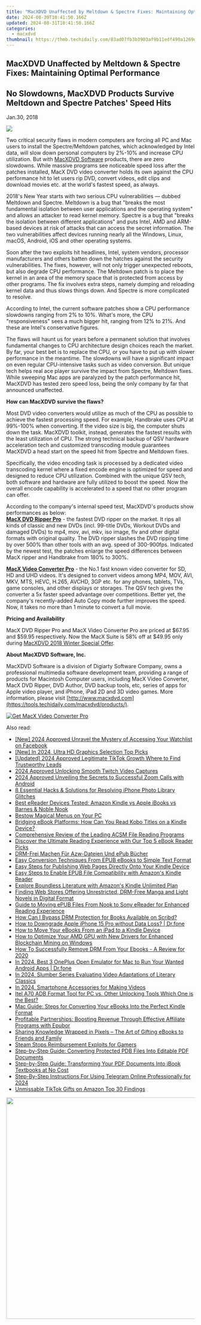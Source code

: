 ```yaml
---
title: "MacXDVD Unaffected by Meltdown & Spectre Fixes: Maintaining Optimal Performance"
date: 2024-08-30T10:41:50.166Z
updated: 2024-08-31T10:41:50.166Z
categories:
  - macxdvd
thumbnail: https://thmb.techidaily.com/83ad07fb3b3903af9b11edf490a1269ded4203aa30a9b73ce69cba9af6290248.jpg
---
```


## MacXDVD Unaffected by Meltdown & Spectre Fixes: Maintaining Optimal Performance

## No Slowdowns, MacXDVD Products Survive Meltdown and Spectre Patches' Speed Hits

Jan.30, 2018

![](https://www.macxdvd.com/press-room/../press-room/image/meltdown-spectre.png) 

Two critical security flaws in modern computers are forcing all PC and Mac users to install the Spectre/Meltdown patches, which acknowledged by Intel data, will slow down personal computers by 2%-10% and increase CPU utilization. But with [MacXDVD Software](https://tools.techidaily.com/macxdvd/products/) products, there are zero slowdowns. While massive programs see noticeable speed loss after the patches installed, MacX DVD video converter holds its own against the CPU performance hit to let users rip DVD, convert videos, edit clips and download movies etc. at the world's fastest speed, as always.

2018's New Year starts with two serious CPU vulnerabilities — dubbed Meltdown and Spectre. Meltdown is a bug that "breaks the most fundamental isolation between user applications and the operating system" and allows an attacker to read kernel memory. Spectre is a bug that "breaks the isolation between different applications" and puts Intel, AMD and ARM-based devices at risk of attacks that can access the secret information. The two vulnerabilities affect devices running nearly all the Windows, Linux, macOS, Android, iOS and other operating systems. 

Soon after the two exploits hit headlines, Intel, system vendors, processor manufacturers and others batten down the hatches against the security vulnerabilities. The fixes, however, will not only trigger unexpected reboots, but also degrade CPU performance. The Meltdown patch is to place the kernel in an area of the memory space that is protected from access by other programs. The fix involves extra steps, namely dumping and reloading kernel data and thus slows things down. And Spectre is more complicated to resolve. 

According to Intel, the current software patches show a CPU performance slowdowns ranging from 2% to 10%. What's more, the CPU "responsiveness" sees a much bigger hit, ranging from 12% to 21%. And these are Intel's conservative figures. 

The flaws will haunt us for years before a permanent solution that involves fundamental changes to CPU architecture design choices reach the market. By far, your best bet is to replace the CPU, or you have to put up with slower performance in the meantime. The slowdowns will have a significant impact on even regular CPU-intensive tasks such as video conversion. But unique tech helps real ace player survive the impact from Spectre, Meltdown fixes. While sweeping Mac apps are paralyzed by the patch performance hit, MacXDVD has tested zero speed loss, being the only company by far that announced unaffected.

**How can MacXDVD survive the flaws?**

Most DVD video converters would utilize as much of the CPU as possible to achieve the fastest processing speed. For example, Handbrake uses CPU at 99%-100% when converting. If the video size is big, the computer shuts down the task. MacXDVD toolkit, instead, generates the fastest results with the least utilization of CPU. The strong technical backup of QSV hardware acceleration tech and customized transcoding module guarantees MacXDVD a head start on the speed hit from Spectre and Meltdown fixes. 

Specifically, the video encoding task is processed by a dedicated video transcoding kernel where a fixed encode engine is optimized for speed and designed to reduce CPU utilization. Combined with the unique QSV tech, both software and hardware are fully utilized to boost the speed. Now the overall encode capability is accelerated to a speed that no other program can offer. 

According to the company's internal speed test, MacXDVD's products show performances as below:  
[**MacX DVD Ripper Pro**](https://tools.techidaily.com/macxdvd/products/) \- the fastest DVD ripper on the market. It rips all kinds of classic and new DVDs (incl. 99-title DVDs, Workout DVDs and damaged DVDs) to mp4, mov, avi, mkv, iso image, flv and other digital formats with original quality. The DVD ripper slashes the DVD ripping time by over 500% than other tools with an avg. speed of 300-900fps. Indicated by the newest test, the patches enlarge the speed differences between MacX ripper and Handbrake from 180% to 300%.

[**MacX Video Converter Pro**](https://tools.techidaily.com/macxdvd/products/) \- the No.1 fast known video converter for SD, HD and UHD videos. It's designed to convert videos among MP4, MOV, AVI, MKV, MTS, HEVC, H.265, AVCHD, 3GP etc. for any phones, tablets, TVs, game consoles, and other displays or storages. The QSV tech gives the converter a 5x faster speed advantage over competitions. Better yet, the company's recently-added Auto Copy mode further improves the speed. Now, it takes no more than 1 minute to convert a full movie. 

**Pricing and Availability**

MacX DVD Ripper Pro and MacX Video Converter Pro are priced at $67.95 and $59.95 respectively. Now the MacX Suite is 58% off at $49.95 only during [MacXDVD 2018 Winter Special Offer](https://tools.techidaily.com/macxdvd/products/). 

**About MacXDVD Software, Inc.**

MacXDVD Software is a division of Digiarty Software Company, owns a professional multimedia software development team, providing a range of products for Macintosh Computer users, including MacX Video Converter, MacX DVD Ripper, DVD Author, DVD backup tools, etc, series of apps for Apple video player, and iPhone, iPad 2D and 3D video games. More information, please visit [http://www.macxdvd.com](https://tools.techidaily.com/macxdvd/products/). 

[![Get MacX Video Converter Pro](https://www.macxdvd.com/press-room/../adv/mvcp-banner-r.jpg)](https://tools.techidaily.com/macxdvd/products/)

<ins class="adsbygoogle"
     style="display:block"
     data-ad-format="autorelaxed"
     data-ad-client="ca-pub-7571918770474297"
     data-ad-slot="1223367746"></ins>



<ins class="adsbygoogle"
     style="display:block"
     data-ad-client="ca-pub-7571918770474297"
     data-ad-slot="8358498916"
     data-ad-format="auto"
     data-full-width-responsive="true"></ins>

<span class="atpl-alsoreadstyle">Also read:</span>
<div><ul>
<li><a href="https://facebook-videos.techidaily.com/new-2024-approved-unravel-the-mystery-of-accessing-your-watchlist-on-facebook/"><u>[New] 2024 Approved  Unravel the Mystery of Accessing Your Watchlist on Facebook</u></a></li>
<li><a href="https://vp-tips.techidaily.com/new-in-2024-ultra-hd-graphics-selection-top-picks/"><u>[New] In 2024, Ultra HD Graphics Selection  Top Picks</u></a></li>
<li><a href="https://tiktok-videos.techidaily.com/updated-2024-approved-legitimate-tiktok-growth-where-to-find-trustworthy-leads/"><u>[Updated] 2024 Approved  Legitimate TikTok Growth  Where to Find Trustworthy Leads</u></a></li>
<li><a href="https://digital-screen-recording.techidaily.com/2024-approved-unlocking-smooth-twitch-video-captures/"><u>2024 Approved  Unlocking Smooth Twitch Video Captures</u></a></li>
<li><a href="https://article-tips.techidaily.com/2024-approved-unveiling-the-secrets-to-successful-zoom-calls-with-android/"><u>2024 Approved  Unveiling the Secrets to Successful Zoom Calls with Android</u></a></li>
<li><a href="https://fox-that.techidaily.com/8-essential-hacks-and-solutions-for-resolving-iphone-photo-library-glitches/"><u>8 Essential Hacks & Solutions for Resolving iPhone Photo Library Glitches</u></a></li>
<li><a href="https://discover-amazing.techidaily.com/best-ereader-devices-tested-amazon-kindle-vs-apple-ibooks-vs-barnes-and-noble-nook/"><u>Best eReader Devices Tested: Amazon Kindle vs Apple iBooks vs Barnes & Noble Nook</u></a></li>
<li><a href="https://windows11.techidaily.com/bestow-magical-menus-on-your-pc/"><u>Bestow Magical Menus on Your PC</u></a></li>
<li><a href="https://discover-amazing.techidaily.com/bridging-ebook-platforms-how-can-you-read-kobo-titles-on-a-kindle-device/"><u>Bridging eBook Platforms: How Can You Read Kobo Titles on a Kindle Device?</u></a></li>
<li><a href="https://discover-amazing.techidaily.com/comprehensive-review-of-the-leading-acsm-file-reading-programs/"><u>Comprehensive Review of the Leading ACSM File Reading Programs</u></a></li>
<li><a href="https://discover-amazing.techidaily.com/discover-the-ultimate-reading-experience-with-our-top-5-ebook-reader-picks/"><u>Discover the Ultimate Reading Experience with Our Top 5 eBook Reader Picks</u></a></li>
<li><a href="https://discover-amazing.techidaily.com/drm-frei-machen-fur-azw-dateien-und-epub-bucher/"><u>DRM-Frei Machen Für Azw-Dateien Und ePub Bücher</u></a></li>
<li><a href="https://discover-amazing.techidaily.com/easy-conversion-techniques-from-epub-ebooks-to-simple-text-format/"><u>Easy Conversion Techniques From EPUB eBooks to Simple Text Format</u></a></li>
<li><a href="https://discover-amazing.techidaily.com/easy-steps-for-publishing-web-pages-directly-onto-your-kindle-device/"><u>Easy Steps for Publishing Web Pages Directly Onto Your Kindle Device</u></a></li>
<li><a href="https://discover-amazing.techidaily.com/easy-steps-to-enable-epub-file-compatibility-with-amazons-kindle-reader/"><u>Easy Steps to Enable EPUB File Compatibility with Amazon's Kindle Reader</u></a></li>
<li><a href="https://discover-amazing.techidaily.com/explore-boundless-literature-with-amazons-kindle-unlimited-plan/"><u>Explore Boundless Literature with Amazon's Kindle Unlimited Plan</u></a></li>
<li><a href="https://discover-amazing.techidaily.com/finding-web-stores-offering-unrestricted-drm-free-manga-and-light-novels-in-digital-format/"><u>Finding Web Stores Offering Unrestricted, DRM-Free Manga and Light Novels in Digital Format</u></a></li>
<li><a href="https://discover-amazing.techidaily.com/guide-to-moving-epub-files-from-nook-to-sony-ereader-for-enhanced-reading-experience/"><u>Guide to Moving ePUB Files From Nook to Sony eReader for Enhanced Reading Experience</u></a></li>
<li><a href="https://discover-amazing.techidaily.com/how-can-i-bypass-drm-protection-for-books-available-on-scribd/"><u>How Can I Bypass DRM Protection for Books Available on Scribd?</u></a></li>
<li><a href="https://techidaily.com/how-to-downgrade-apple-iphone-15-pro-without-data-loss-drfone-by-drfone-ios-system-repair-ios-system-repair/"><u>How to Downgrade Apple iPhone 15 Pro without Data Loss? | Dr.fone</u></a></li>
<li><a href="https://discover-amazing.techidaily.com/how-to-move-your-ebooks-from-an-ipad-to-a-kindle-device/"><u>How to Move Your eBooks From an iPad to a Kindle Device</u></a></li>
<li><a href="https://hardware-help.techidaily.com/how-to-optimize-your-amd-gpu-with-new-drivers-for-enhanced-blockchain-mining-on-windows/"><u>How to Optimize Your AMD GPU with New Drivers for Enhanced Blockchain Mining on Windows</u></a></li>
<li><a href="https://discover-amazing.techidaily.com/how-to-successfully-remove-drm-from-your-ebooks-a-review-for-2020/"><u>How To Successfully Remove DRM From Your Ebooks - A Review for 2020</u></a></li>
<li><a href="https://screen-mirror.techidaily.com/in-2024-best-3-oneplus-open-emulator-for-mac-to-run-your-wanted-android-apps-drfone-by-drfone-android/"><u>In 2024, Best 3 OnePlus Open Emulator for Mac to Run Your Wanted Android Apps | Dr.fone</u></a></li>
<li><a href="https://extra-guidance.techidaily.com/in-2024-slumber-series-evaluating-video-adaptations-of-literary-classics/"><u>In 2024, Slumber Series  Evaluating Video Adaptations of Literary Classics</u></a></li>
<li><a href="https://extra-hints.techidaily.com/in-2024-smartphone-accessories-for-making-videos/"><u>In 2024, Smartphone Accessories for Making Videos</u></a></li>
<li><a href="https://bypass-frp.techidaily.com/itel-a70-adb-format-tool-for-pc-vs-other-unlocking-tools-which-one-is-the-best-by-drfone-android/"><u>Itel A70 ADB Format Tool for PC vs. Other Unlocking Tools Which One is the Best?</u></a></li>
<li><a href="https://discover-amazing.techidaily.com/mac-guide-steps-for-converting-your-ebooks-into-the-perfect-kindle-format/"><u>Mac Guide: Steps for Converting Your eBooks Into the Perfect Kindle Format</u></a></li>
<li><a href="https://discover-amazing.techidaily.com/profitable-partnerships-boosting-revenue-through-effective-affiliate-programs-with-epubor/"><u>Profitable Partnerships: Boosting Revenue Through Effective Affiliate Programs with Epubor</u></a></li>
<li><a href="https://discover-amazing.techidaily.com/sharing-knowledge-wrapped-in-pixels-the-art-of-gifting-ebooks-to-friends-and-family/"><u>Sharing Knowledge Wrapped in Pixels – The Art of Gifting eBooks to Friends and Family</u></a></li>
<li><a href="https://games-able.techidaily.com/steam-stops-reimbursement-exploits-for-gamers/"><u>Steam Stops Reimbursement Exploits for Gamers</u></a></li>
<li><a href="https://discover-amazing.techidaily.com/step-by-step-guide-converting-protected-pdb-files-into-editable-pdf-documents/"><u>Step-by-Step Guide: Converting Protected PDB Files Into Editable PDF Documents</u></a></li>
<li><a href="https://discover-amazing.techidaily.com/step-by-step-guide-transforming-your-pdf-documents-into-ibook-textbooks-at-no-cost/"><u>Step-by-Step Guide: Transforming Your PDF Documents Into iBook Textbooks at No Cost</u></a></li>
<li><a href="https://extra-skills.techidaily.com/step-by-step-instructions-for-using-telegram-online-professionally-for-2024/"><u>Step-By-Step Instructions For Using Telegram Online Professionally for 2024</u></a></li>
<li><a href="https://tiktok-video-recordings.techidaily.com/unmissable-tiktok-gifts-on-amazon-top-30-findings/"><u>Unmissable TikTok Gifts on Amazon  Top 30 Findings</u></a></li>
</ul></div>

<!-- affiliate ads begin -->
<a href="https://mushroom-supplies.sjv.io/c/5597632/1692242/18134" target="_top" id="1692242"><img src="//a.impactradius-go.com/display-ad/18134-1692242" border="0" alt="" width="834" height="592"/></a><img height="0" width="0" src="https://imp.pxf.io/i/5597632/1692242/18134" style="position:absolute;visibility:hidden;" border="0" />
<!-- affiliate ads end -->